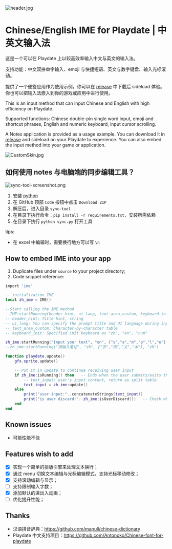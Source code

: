 ![header.jpg](https://github.com/Antonoko/playdate-chinese-IME/blob/main/__asset__/github_header.png?raw=true)

# Chinese/English IME for Playdate | 中英文输入法

这是一个可以在 Playdate 上以较高效率输入中文与英文的输入法。

支持功能：中文双拼单字输入、emoji 与快捷短语、英文与数字键盘、输入光标滚动。

提供了一个便签应用作为使用示例，你可以在 [release](https://github.com/Antonoko/playdate-chinese-IME/releases/tag/notes) 中下载后 sideload 体验。你也可以把输入法嵌入到你的游戏或应用中进行使用。

This is an input method that can input Chinese and English with high efficiency on Playdate.

Supported functions: Chinese double-pin single word input, emoji and shortcut phrases, English and numeric keyboard, input cursor scrolling.

A Notes application is provided as a usage example. You can download it in [release](https://github.com/Antonoko/playdate-chinese-IME/releases/tag/notes) and sideload on your Playdate to experience. You can also embed the input method into your game or application.

![CustomSkin.jpg](https://github.com/Antonoko/playdate-chinese-IME/blob/main/__asset__/CustomSkin.png?raw=true)

## 如何使用 notes 与电脑端的同步编辑工具？
![sync-tool-screenshot.png](https://github.com/Antonoko/playdate-chinese-IME/blob/main/__asset__/sync-tool-screenshot.png?raw=true)
1. 安装 [python](https://www.python.org/downloads/release/python-3119/)
2. 在 GitHub 顶部 `Code` 按钮中点击 `Download ZIP`
3. 解压后，进入目录 `sync-tool`
4. 在目录下执行命令：`pip install -r requirements.txt`，安装所需依赖
5. 在目录下执行 `python sync.py` 打开工具

tips:
- 在 excel 中编辑时，需要换行地方可以写 `\n`

## How to embed IME into your app
1. Duplicate files under `source` to your project directory;
2. Code snippet reference:
```lua
import 'ime'

-- initialization IME
local zh_ime = IME()

--Start calling the IME method
--IME:startRunning(header_hint, ui_lang, text_area_custom, keyboard_init)
-- header_hint: Title hint, string
-- ui_lang: You can specify the prompt title and UI language during input(zh/en)
-- text_area_custom: Character-by-character table
-- keyboard_init: Specified init keyboard as "zh", "en", "num"

zh_ime:startRunning("Input your text", "en", {"s","a","m","p","l","e"}, "en")
--zh_ime:startRunning("请输入笔记", "zh", {"示","例","文","本"}, "zh")

function playdate.update()
    gfx.sprite.update()

    -- Put it in update to continue receiving user input
    if zh_ime:isRunning() then   -- Ends when the user submits/exits the input method
        -- text_input: user's input content, return as split table
        text_input = zh_ime:update()
    else
        print("user input:"..concatenateStrings(text_input))
        print("is user discard:"..zh_ime:isUserDiscard())   -- Check whether the user submitted the content normally or discarded it
    end
end
```

## Known issues
- 可能性能不佳

## Features wish to add
- [x] 实现一个简单的排版引擎来处理文本换行；
- [x] 通过 menu 切换文本编辑与光标编辑模式，支持光标移动修改；
- [x] 支持滚动编辑与显示；
- [ ] 支持限制输入字数；
- [x] 添加默认的进出入动画；
- [ ] 优化提升性能；

## Thanks

- 汉语拼音辞典：https://github.com/mapull/chinese-dictionary
- Playdate 中文支持项目：https://github.com/Antonoko/Chinese-font-for-playdate